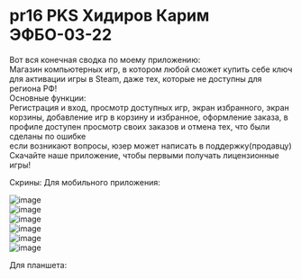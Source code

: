 # pr16 PKS Хидиров Карим ЭФБО-03-22

Вот вся конечная сводка по моему приложению:  
Магазин компьютерных игр, в котором любой сможет купить себе ключ для активации игры в Steam, даже тех, которые не доступны для региона РФ!  
Основные функции:  
Регистрация и вход, просмотр доступных игр, экран избранного, экран корзины, добавление игр в корзину и избранное, оформление заказа, в профиле доступен просмотр своих заказов и отмена тех, что были сделаны по ошибке  
если возникают вопросы, юзер может написать в поддержку(продавцу)  
Скачайте наше приложение, чтобы первыми получать лицензионные игры!  



Скрины:
Для мобильного приложения:  

![image](https://github.com/user-attachments/assets/e4186fd8-691b-4dd2-b0f1-f15dbd53ec0b)  
![image](https://github.com/user-attachments/assets/0ff22ea6-1c5e-4b56-9008-07cee4d2fa9c)  
![image](https://github.com/user-attachments/assets/98151b4c-e610-4084-a7cd-ee65e09b1ab3)  
![image](https://github.com/user-attachments/assets/afd1514a-2f15-4f82-a1be-398a36130699)  
![image](https://github.com/user-attachments/assets/d431fc48-f9c7-4b75-844a-fd1e30f10ce3)  
![image](https://github.com/user-attachments/assets/093780a5-e6d8-4fa9-8fd4-5e2888b583cd)  

  Для планшета:  


